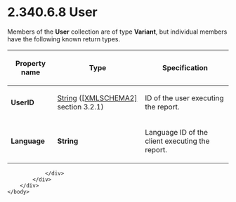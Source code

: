 <html dir="LTR" xmlns:mshelp="http://msdn.microsoft.com/mshelp" xmlns:ddue="http://ddue.schemas.microsoft.com/authoring/2003/5" xmlns:xlink="http://www.w3.org/1999/xlink" xmlns:tool="http://www.microsoft.com/tooltip">
    <head>
        <meta http-equiv="Content-Type" content="text/html; CHARSET=utf-8"></meta>
        <meta name="save" content="history"></meta>
        <title>2.340.6.8 User</title>
        <xml>
            <mshelp:toctitle title="2.340.6.8 User"></mshelp:toctitle>
            <mshelp:rltitle title="[MS-RDL]: User"></mshelp:rltitle>
            <mshelp:keyword index="A" term="7dfd1e68-de5e-432e-a070-f3640cd3d12b"></mshelp:keyword>
            <mshelp:attr name="DCSext.ContentType" value="open specification"></mshelp:attr>
            <mshelp:attr name="AssetID" value="7dfd1e68-de5e-432e-a070-f3640cd3d12b"></mshelp:attr>
            <mshelp:attr name="TopicType" value="kbRef"></mshelp:attr>
            <mshelp:attr name="DCSext.Title" value="[MS-RDL]: User" />
        </xml>
    </head>
    <body>
        <div id="header">
            <h1 class="heading">2.340.6.8 User</h1>
        </div>
        <div id="mainSection">
            <div id="mainBody">
                <div id="allHistory" class="saveHistory"></div>
                <div id="sectionSection0" class="section" name="collapseableSection">
                    

<p>Members of the <b>User</b> collection are of type <b>Variant</b>,
but individual members have the following known return types.</p>

<table>
 <thead>
  <tr>
   <th>
   <p>Property name</p>
   </th>
   <th>
   <p>Type</p>
   </th>
   <th>
   <p>Specification</p>
   </th>
  </tr>
 </thead>
 <tr>
  <td>
  <p><b>UserID</b></p>
  </td>
  <td>
  <p><a href="1ed81ef3-a683-45e3-aaad-bd2bbe71bc3d.htm">String</a>
  (<a href="https://go.microsoft.com/fwlink/?LinkId=90610">[XMLSCHEMA2]</a>
  section 3.2.1)</p>
  </td>
  <td>
  <p>ID of the user executing the report.</p>
  </td>
 </tr>
 <tr>
  <td>
  <p><b>Language</b></p>
  </td>
  <td>
  <p><b>String</b></p>
  </td>
  <td>
  <p>Language ID of the client executing the report.</p>
  </td>
 </tr>
</table>

<p> </p>


                </div>
            </div>
        </div>
    </body>
</html>